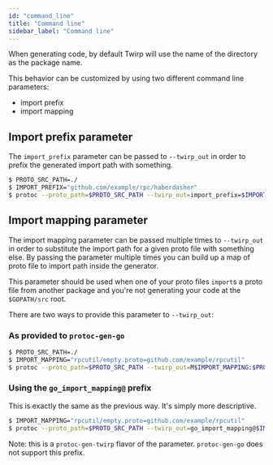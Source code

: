 ```yaml
---
id: "command_line"
title: "Command line"
sidebar_label: "Command line"
---
```


When generating code, by default Twirp will use the name of the directory as the package name.

This behavior can be customized by using two different command line parameters:

* import prefix
* import mapping

## Import prefix parameter

The `import_prefix` parameter can be passed to `--twirp_out` in order to prefix the generated import path with something.

```sh
$ PROTO_SRC_PATH=./
$ IMPORT_PREFIX="github.com/example/rpc/haberdasher"
$ protoc --proto_path=$PROTO_SRC_PATH --twirp_out=import_prefix=$IMPORT_PREFIX:$PROTO_SRC_PATH --go_out=import_prefix=$IMPORT_PREFIX:$PROTO_SRC_PATH $PROTO_SRC_PATH/rpc/haberdasher/service.proto
```

## Import mapping parameter

The import mapping parameter can be passed multiple times to `--twirp_out` in order to substitute the import path for a given proto file with something else. By passing the parameter multiple times you can build up a map of proto file to import path inside the generator.

This parameter should be used when one of your proto files `import`s a proto file from another package and you're not generating your code at the `$GOPATH/src` root.

There are two ways to provide this parameter to `--twirp_out`:

### As provided to `protoc-gen-go`

```sh
$ PROTO_SRC_PATH=./
$ IMPORT_MAPPING="rpcutil/empty.proto=github.com/example/rpcutil"
$ protoc --proto_path=$PROTO_SRC_PATH --twirp_out=M$IMPORT_MAPPING:$PROTO_SRC_PATH --go_out=M$IMPORT_MAPPING:$PROTO_SRC_PATH $PROTO_SRC_PATH/rpc/haberdasher/service.proto
```

### Using the `go_import_mapping@` prefix

This is exactly the same as the previous way. It's simply more descriptive.

```sh
$ IMPORT_MAPPING="rpcutil/empty.proto=github.com/example/rpcutil"
$ protoc --proto_path=$PROTO_SRC_PATH --twirp_out=go_import_mapping@$IMPORT_MAPPING:$PROTO_SRC_PATH --go_out=M$IMPORT_MAPPING:$PROTO_SRC_PATH $PROTO_SRC_PATH/rpc/haberdasher/service.proto
```

Note: this is a `protoc-gen-twirp` flavor of the parameter. `protoc-gen-go` does not support this prefix.
